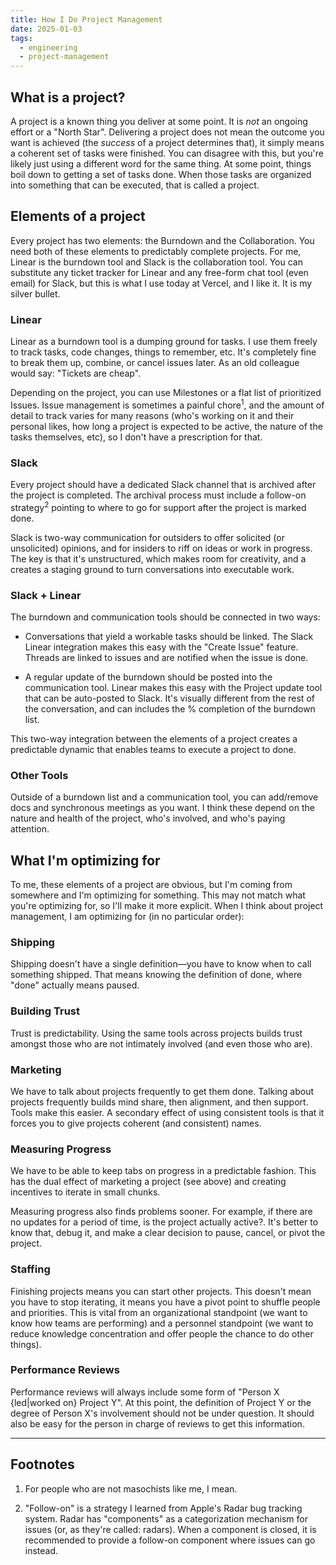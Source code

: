 ```yaml
---
title: How I Do Project Management
date: 2025-01-03
tags:
  - engineering
  - project-management
---
```


## What is a project?

A project is a known thing you deliver at some point. It is _not_ an ongoing
effort or a "North Star". Delivering a project does not mean the outcome you
want is achieved (the _success_ of a project determines that), it simply means a
coherent set of tasks were finished. You can disagree with this, but you're
likely just using a different word for the same thing. At some point, things
boil down to getting a set of tasks done. When those tasks are organized into
something that can be executed, that is called a project.

## Elements of a project

Every project has two elements: the Burndown and the Collaboration. You need
both of these elements to predictably complete projects. For me, Linear is the
burndown tool and Slack is the collaboration tool. You can substitute any ticket
tracker for Linear and any free-form chat tool (even email) for Slack, but this
is what I use today at Vercel, and I like it. It is my silver bullet.

### Linear

Linear as a burndown tool is a dumping ground for tasks. I use them freely to
track tasks, code changes, things to remember, etc. It's completely fine to
break them up, combine, or cancel issues later. As an old colleague would say:
"Tickets are cheap".

Depending on the project, you can use Milestones or a flat list of prioritized
Issues. Issue management is sometimes a painful chore<sup>1</sup>, and the
amount of detail to track varies for many reasons (who's working on it and their
personal likes, how long a project is expected to be active, the nature of the
tasks themselves, etc), so I don't have a prescription for that.

### Slack

Every project should have a dedicated Slack channel that is archived after the
project is completed. The archival process must include a follow-on
strategy<sup>2</sup> pointing to where to go for support after the project is
marked done.

Slack is two-way communication for outsiders to offer solicited (or unsolicited)
opinions, and for insiders to riff on ideas or work in progress. The key is that
it's unstructured, which makes room for creativity, and a creates a staging
ground to turn conversations into executable work.

### Slack + Linear

The burndown and communication tools should be connected in two ways:

- Conversations that yield a workable tasks should be linked. The Slack Linear
  integration makes this easy with the "Create Issue" feature. Threads are linked
  to issues and are notified when the issue is done.

- A regular update of the burndown should be posted into the communication tool.
  Linear makes this easy with the Project update tool that can be auto-posted to
  Slack. It's visually different from the rest of the conversation, and can
  includes the % completion of the burndown list.

This two-way integration between the elements of a project creates a predictable dynamic
that enables teams to execute a project to done.

### Other Tools

Outside of a burndown list and a communication tool, you can add/remove docs and
synchronous meetings as you want. I think these depend on the nature and health
of the project, who's involved, and who's paying attention.

## What I'm optimizing for

To me, these elements of a project are obvious, but I'm coming from somewhere
and I'm optimizing for something. This may not match what you're optimizing for,
so I'll make it more explicit. When I think about project management, I am
optimizing for (in no particular order):

### Shipping

Shipping doesn't have a single definition&mdash;you have to know when to call
something shipped. That means knowing the definition of done, where "done"
actually means paused.

### Building Trust

Trust is predictability. Using the same tools across projects builds trust
amongst those who are not intimately involved (and even those who are).

### Marketing

We have to talk about projects frequently to get them done. Talking about
projects frequently builds mind share, then alignment, and then support. Tools
make this easier. A secondary effect of using consistent tools is that it forces
you to give projects coherent (and consistent) names.

### Measuring Progress

We have to be able to keep tabs on progress in a predictable fashion. This has
the dual effect of marketing a project (see above) and creating incentives to
iterate in small chunks.

Measuring progress also finds problems sooner. For example, if there are no
updates for a period of time, is the project actually active?. It's better to
know that, debug it, and make a clear decision to pause, cancel, or pivot the
project.

### Staffing

Finishing projects means you can start other projects. This doesn't mean you
have to stop iterating, it means you have a pivot point to shuffle people and
priorities. This is vital from an organizational standpoint (we want to know how
teams are performing) and a personnel standpoint (we want to reduce knowledge
concentration and offer people the chance to do other things).

### Performance Reviews

Performance reviews will always include some form of "Person X {led|worked on}
Project Y". At this point, the definition of Project Y or the degree of Person
X's involvement should not be under question. It should also be easy for the
person in charge of reviews to get this information.

---

## Footnotes

1. For people who are not masochists like me, I mean.

2. "Follow-on" is a strategy I learned from Apple's Radar bug tracking system.
   Radar has "components" as a categorization mechanism for issues (or, as
   they're called: radars). When a component is closed, it is recommended to
   provide a follow-on component where issues can go instead.

